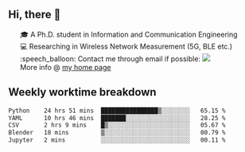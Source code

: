 <h2 > Hi, there 👋 </h3>

<div >
 <ul>
 🎓 A Ph.D. student in Information and Communication Engineering <br>
 💻 Researching in Wireless Network Measurement (5G, BLE etc.)<br>
 :speech_balloon: Contact me through email if possible: <a href="mailto:ethanjia@sjtu.edu.cn"><img src="https://img.shields.io/badge/-ethanjia@sjtu.edu.cn-c14438?style=plastic&logo=Gmail&logoColor=white&link=mailto:mailto:ethanjia@sjtu.edu.cn"></a> <br>
  More info @ <a href="https://haifengjia.github.io">my home page</a>
 </ul>
</div>

<h2 >
Weekly worktime breakdown
</h1>


<!--START_SECTION:waka-->

```txt
Python    24 hrs 51 mins  ████████████████▒░░░░░░░░   65.15 %
YAML      10 hrs 46 mins  ███████░░░░░░░░░░░░░░░░░░   28.25 %
CSV       2 hrs 9 mins    █▒░░░░░░░░░░░░░░░░░░░░░░░   05.67 %
Blender   18 mins         ▒░░░░░░░░░░░░░░░░░░░░░░░░   00.79 %
Jupyter   2 mins          ░░░░░░░░░░░░░░░░░░░░░░░░░   00.11 %
```

<!--END_SECTION:waka-->


